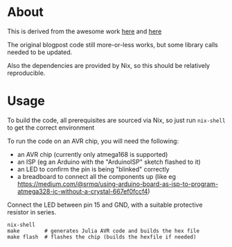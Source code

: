 # About

This is derived from the awesome work [here](https://github.com/Seelengrab/MCUCompiler.jl) and [here](https://seelengrab.github.io/articles/Running%20Julia%20baremetal%20on%20an%20Arduino/)

The original blogpost code still more-or-less works, but some library calls needed to be updated.

Also the dependencies are provided by Nix, so this should be relatively reproducible.

# Usage

To build the code, all prerequisites are sourced via Nix, so just run `nix-shell` to get the correct environment

To run the code on an AVR chip, you will need the following:
* an AVR chip (currently only atmega168 is supported)
* an ISP (eg an Arduino with the "ArduinoISP" sketch flashed to it)
* an LED to confirm the pin is being "blinked" correctly
* a breadboard to connect all the components up (like eg https://medium.com/@srmq/using-arduino-board-as-isp-to-program-atmega328-ic-without-a-crystal-667ef0fccf4)

Connect the LED between pin 15 and GND, with a suitable protective resistor in series.

```
nix-shell
make        # generates Julia AVR code and builds the hex file
make flash  # flashes the chip (builds the hexfile if needed)
```
